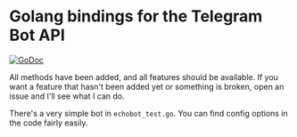 # Golang bindings for the Telegram Bot API

[![GoDoc](https://godoc.org/github.com/pho/telegram-bot-api?status.svg)](https://godoc.org/github.com/pho/telegram-bot-api)

All methods have been added, and all features should be available.
If you want a feature that hasn't been added yet or something is broken, open an issue and I'll see what I can do.

There's a very simple bot in `echobot_test.go`. You can find config options in the code fairly easily. 
